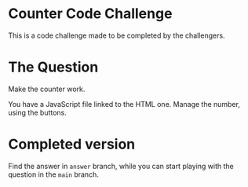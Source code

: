 # Counter Code Challenge
This is a code challenge made to be completed by the challengers.

# The Question
Make the counter work.

You have a JavaScript file linked to the HTML one. Manage the number, using the buttons.

# Completed version
Find the answer in `answer` branch, while you can start playing with the question in the `main` branch.
